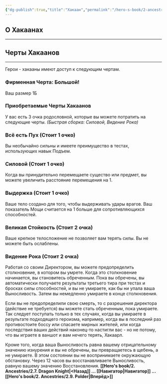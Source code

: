 ```yaml
---
{"dg-publish":true,"title":"Хакаан","permalink":"/hero-s-book/2-ancestries/2-8-hakaan/","dgPassFrontmatter":true}
---
```



## О Хакаанах
---


## Черты Хакаанов
---
Герои - хакааны имеют доступ к следующим чертам.
### Фирменная Черта: Большой!
Ваш размер 1Б
### Приобретаемые Черты Хакаанов
У вас есть 3 очка родословной, которые вы можете потратить на следующие черты.
*(Быстрая сборка: Силовой, Видение Рока)*
### **Всё есть Пух (Стоит 1 очко)**
Вы необычайно сильны и имеете преимущество в тестах, использующих навык Подъем.
### **Силовой (Стоит 1 очко)**
Когда вы принудительно перемещаете существо или предмет, вы можете увеличить расстояние перемещения на 1.
### **Выдержка (Стоит 1 очко)**
Ваше тело создано для того, чтобы выдерживать удары врагов. Ваш показатель Мощи считается на 1 больше для сопротивляющихся способностей.
### **Великая Стойкость (Стоит 2 очка)**
Ваше крепкое телосложение не позволяет вам терять силы. Вы не можете быть ослаблены.
### **Видение Рока  (Стоит 2 очка)**
Работая со своим Директором, вы можете предопределить столкновение, в котором вы умрете. Когда это столкновение начинается, вы становитесь обреченным. Пока вы обречены, вы автоматически получаете результаты третьего тира при тестах и бросках силы способностей, и вы не умираете, как бы ни упала ваша Выносливость. Затем вы немедленно умираете в конце столкновения.

Если вы не предопределили свою смерть, то с разрешения директора (действие не требуется) вы можете стать обреченным, пока умираете. Так следует поступать только в тех случаях, когда вы умираете в результате подходящего героизма, например, когда вы в последний раз противостоите боссу или спасаете мирных жителей, или когда последствия ваших действий наконец-то настигли вас - но не потому, что вы играете в ваншот и вам нечего терять, Хакаарл.

Кроме того, когда ваша Выносливость равна вашему отрицательному значению изнурения и вы не обречены, вы превращаетесь в щебень, а не умираете. В этом состоянии вы не воспринимаете окружающую обстановку. Через 12 часов вы восстанавливаете Выносливость, равную вашему значению Восстановления.
**[[Hero's book/2. Ancestries/2.7. Dragon Knight\|<Назад]] ... [[Навигатор\|Навигатор]] ... [[Hero's book/2. Ancestries/2.9. Polder\|Вперёд>]]**